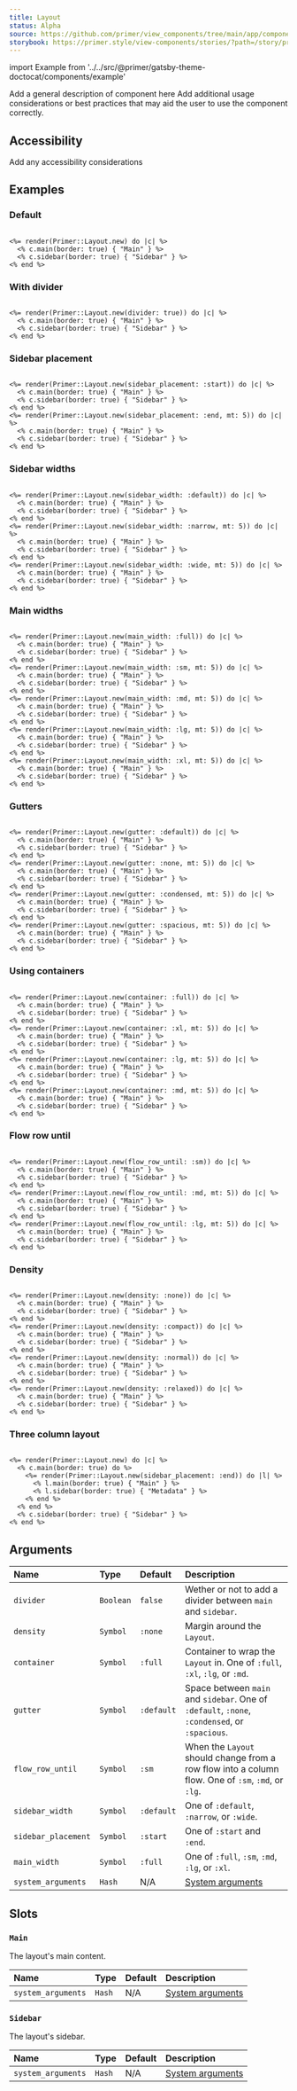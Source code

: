 ```yaml
---
title: Layout
status: Alpha
source: https://github.com/primer/view_components/tree/main/app/components/primer/layout.rb
storybook: https://primer.style/view-components/stories/?path=/story/primer-layout-component
---
```


import Example from '../../src/@primer/gatsby-theme-doctocat/components/example'

<!-- Warning: AUTO-GENERATED file, do not edit. Add code comments to your Ruby instead <3 -->

Add a general description of component here
Add additional usage considerations or best practices that may aid the user to use the component correctly.

## Accessibility

Add any accessibility considerations

## Examples

### Default

<Example src="  <div data-view-component='true' class='Layout Layout--sidebarPosition-start m-0'>    <div data-view-component='true' class='Layout-main border'>Main</div>        <div data-view-component='true' class='Layout-sidebar border'>Sidebar</div></div>" />

```erb

<%= render(Primer::Layout.new) do |c| %>
  <% c.main(border: true) { "Main" } %>
  <% c.sidebar(border: true) { "Sidebar" } %>
<% end %>
```

### With divider

<Example src="  <div data-view-component='true' class='Layout Layout--sidebarPosition-start Layout--divided m-0'>    <div data-view-component='true' class='Layout-main border'>Main</div>    <div class='Layout-divider'></div>    <div data-view-component='true' class='Layout-sidebar border'>Sidebar</div></div>" />

```erb

<%= render(Primer::Layout.new(divider: true)) do |c| %>
  <% c.main(border: true) { "Main" } %>
  <% c.sidebar(border: true) { "Sidebar" } %>
<% end %>
```

### Sidebar placement

<Example src="  <div data-view-component='true' class='Layout Layout--sidebarPosition-start m-0'>    <div data-view-component='true' class='Layout-main border'>Main</div>        <div data-view-component='true' class='Layout-sidebar border'>Sidebar</div></div>  <div data-view-component='true' class='Layout Layout--sidebarPosition-end mt-5 m-0'>    <div data-view-component='true' class='Layout-main border'>Main</div>        <div data-view-component='true' class='Layout-sidebar border'>Sidebar</div></div>" />

```erb

<%= render(Primer::Layout.new(sidebar_placement: :start)) do |c| %>
  <% c.main(border: true) { "Main" } %>
  <% c.sidebar(border: true) { "Sidebar" } %>
<% end %>
<%= render(Primer::Layout.new(sidebar_placement: :end, mt: 5)) do |c| %>
  <% c.main(border: true) { "Main" } %>
  <% c.sidebar(border: true) { "Sidebar" } %>
<% end %>
```

### Sidebar widths

<Example src="  <div data-view-component='true' class='Layout Layout--sidebarPosition-start m-0'>    <div data-view-component='true' class='Layout-main border'>Main</div>        <div data-view-component='true' class='Layout-sidebar border'>Sidebar</div></div>  <div data-view-component='true' class='Layout Layout--sidebarPosition-start Layout--sidebar-narrow mt-5 m-0'>    <div data-view-component='true' class='Layout-main border'>Main</div>        <div data-view-component='true' class='Layout-sidebar border'>Sidebar</div></div>  <div data-view-component='true' class='Layout Layout--sidebarPosition-start Layout--sidebar-wide mt-5 m-0'>    <div data-view-component='true' class='Layout-main border'>Main</div>        <div data-view-component='true' class='Layout-sidebar border'>Sidebar</div></div>" />

```erb

<%= render(Primer::Layout.new(sidebar_width: :default)) do |c| %>
  <% c.main(border: true) { "Main" } %>
  <% c.sidebar(border: true) { "Sidebar" } %>
<% end %>
<%= render(Primer::Layout.new(sidebar_width: :narrow, mt: 5)) do |c| %>
  <% c.main(border: true) { "Main" } %>
  <% c.sidebar(border: true) { "Sidebar" } %>
<% end %>
<%= render(Primer::Layout.new(sidebar_width: :wide, mt: 5)) do |c| %>
  <% c.main(border: true) { "Main" } %>
  <% c.sidebar(border: true) { "Sidebar" } %>
<% end %>
```

### Main widths

<Example src="  <div data-view-component='true' class='Layout Layout--sidebarPosition-start m-0'>    <div data-view-component='true' class='Layout-main border'>Main</div>        <div data-view-component='true' class='Layout-sidebar border'>Sidebar</div></div>  <div data-view-component='true' class='Layout Layout--sidebarPosition-start mt-5 m-0'>    <div data-view-component='true' class='Layout-main border'><div data-view-component='true' class='Layout-main-centered-sm'><div data-view-component='true' class='container-sm'>Main</div></div></div>        <div data-view-component='true' class='Layout-sidebar border'>Sidebar</div></div>  <div data-view-component='true' class='Layout Layout--sidebarPosition-start mt-5 m-0'>    <div data-view-component='true' class='Layout-main border'><div data-view-component='true' class='Layout-main-centered-md'><div data-view-component='true' class='container-md'>Main</div></div></div>        <div data-view-component='true' class='Layout-sidebar border'>Sidebar</div></div>  <div data-view-component='true' class='Layout Layout--sidebarPosition-start mt-5 m-0'>    <div data-view-component='true' class='Layout-main border'><div data-view-component='true' class='Layout-main-centered-lg'><div data-view-component='true' class='container-lg'>Main</div></div></div>        <div data-view-component='true' class='Layout-sidebar border'>Sidebar</div></div>  <div data-view-component='true' class='Layout Layout--sidebarPosition-start mt-5 m-0'>    <div data-view-component='true' class='Layout-main border'><div data-view-component='true' class='Layout-main-centered-xl'><div data-view-component='true' class='container-xl'>Main</div></div></div>        <div data-view-component='true' class='Layout-sidebar border'>Sidebar</div></div>" />

```erb

<%= render(Primer::Layout.new(main_width: :full)) do |c| %>
  <% c.main(border: true) { "Main" } %>
  <% c.sidebar(border: true) { "Sidebar" } %>
<% end %>
<%= render(Primer::Layout.new(main_width: :sm, mt: 5)) do |c| %>
  <% c.main(border: true) { "Main" } %>
  <% c.sidebar(border: true) { "Sidebar" } %>
<% end %>
<%= render(Primer::Layout.new(main_width: :md, mt: 5)) do |c| %>
  <% c.main(border: true) { "Main" } %>
  <% c.sidebar(border: true) { "Sidebar" } %>
<% end %>
<%= render(Primer::Layout.new(main_width: :lg, mt: 5)) do |c| %>
  <% c.main(border: true) { "Main" } %>
  <% c.sidebar(border: true) { "Sidebar" } %>
<% end %>
<%= render(Primer::Layout.new(main_width: :xl, mt: 5)) do |c| %>
  <% c.main(border: true) { "Main" } %>
  <% c.sidebar(border: true) { "Sidebar" } %>
<% end %>
```

### Gutters

<Example src="  <div data-view-component='true' class='Layout Layout--sidebarPosition-start m-0'>    <div data-view-component='true' class='Layout-main border'>Main</div>        <div data-view-component='true' class='Layout-sidebar border'>Sidebar</div></div>  <div data-view-component='true' class='Layout Layout--sidebarPosition-start Layout--gutter-none mt-5 m-0'>    <div data-view-component='true' class='Layout-main border'>Main</div>        <div data-view-component='true' class='Layout-sidebar border'>Sidebar</div></div>  <div data-view-component='true' class='Layout Layout--sidebarPosition-start Layout--gutter-condensed mt-5 m-0'>    <div data-view-component='true' class='Layout-main border'>Main</div>        <div data-view-component='true' class='Layout-sidebar border'>Sidebar</div></div>  <div data-view-component='true' class='Layout Layout--sidebarPosition-start Layout--gutter-spacious mt-5 m-0'>    <div data-view-component='true' class='Layout-main border'>Main</div>        <div data-view-component='true' class='Layout-sidebar border'>Sidebar</div></div>" />

```erb

<%= render(Primer::Layout.new(gutter: :default)) do |c| %>
  <% c.main(border: true) { "Main" } %>
  <% c.sidebar(border: true) { "Sidebar" } %>
<% end %>
<%= render(Primer::Layout.new(gutter: :none, mt: 5)) do |c| %>
  <% c.main(border: true) { "Main" } %>
  <% c.sidebar(border: true) { "Sidebar" } %>
<% end %>
<%= render(Primer::Layout.new(gutter: :condensed, mt: 5)) do |c| %>
  <% c.main(border: true) { "Main" } %>
  <% c.sidebar(border: true) { "Sidebar" } %>
<% end %>
<%= render(Primer::Layout.new(gutter: :spacious, mt: 5)) do |c| %>
  <% c.main(border: true) { "Main" } %>
  <% c.sidebar(border: true) { "Sidebar" } %>
<% end %>
```

### Using containers

<Example src="  <div data-view-component='true' class='Layout Layout--sidebarPosition-start m-0'>    <div data-view-component='true' class='Layout-main border'>Main</div>        <div data-view-component='true' class='Layout-sidebar border'>Sidebar</div></div><div data-view-component='true' class='container-xl'>  <div data-view-component='true' class='Layout Layout--sidebarPosition-start mt-5 m-0'>    <div data-view-component='true' class='Layout-main border'>Main</div>        <div data-view-component='true' class='Layout-sidebar border'>Sidebar</div></div></div><div data-view-component='true' class='container-lg'>  <div data-view-component='true' class='Layout Layout--sidebarPosition-start mt-5 m-0'>    <div data-view-component='true' class='Layout-main border'>Main</div>        <div data-view-component='true' class='Layout-sidebar border'>Sidebar</div></div></div><div data-view-component='true' class='container-md'>  <div data-view-component='true' class='Layout Layout--sidebarPosition-start mt-5 m-0'>    <div data-view-component='true' class='Layout-main border'>Main</div>        <div data-view-component='true' class='Layout-sidebar border'>Sidebar</div></div></div>" />

```erb

<%= render(Primer::Layout.new(container: :full)) do |c| %>
  <% c.main(border: true) { "Main" } %>
  <% c.sidebar(border: true) { "Sidebar" } %>
<% end %>
<%= render(Primer::Layout.new(container: :xl, mt: 5)) do |c| %>
  <% c.main(border: true) { "Main" } %>
  <% c.sidebar(border: true) { "Sidebar" } %>
<% end %>
<%= render(Primer::Layout.new(container: :lg, mt: 5)) do |c| %>
  <% c.main(border: true) { "Main" } %>
  <% c.sidebar(border: true) { "Sidebar" } %>
<% end %>
<%= render(Primer::Layout.new(container: :md, mt: 5)) do |c| %>
  <% c.main(border: true) { "Main" } %>
  <% c.sidebar(border: true) { "Sidebar" } %>
<% end %>
```

### Flow row until

<Example src="  <div data-view-component='true' class='Layout Layout--sidebarPosition-start m-0'>    <div data-view-component='true' class='Layout-main border'>Main</div>        <div data-view-component='true' class='Layout-sidebar border'>Sidebar</div></div>  <div data-view-component='true' class='Layout Layout--sidebarPosition-start Layout--flowRow-until-md mt-5 m-0'>    <div data-view-component='true' class='Layout-main border'>Main</div>        <div data-view-component='true' class='Layout-sidebar border'>Sidebar</div></div>  <div data-view-component='true' class='Layout Layout--sidebarPosition-start Layout--flowRow-until-lg mt-5 m-0'>    <div data-view-component='true' class='Layout-main border'>Main</div>        <div data-view-component='true' class='Layout-sidebar border'>Sidebar</div></div>" />

```erb

<%= render(Primer::Layout.new(flow_row_until: :sm)) do |c| %>
  <% c.main(border: true) { "Main" } %>
  <% c.sidebar(border: true) { "Sidebar" } %>
<% end %>
<%= render(Primer::Layout.new(flow_row_until: :md, mt: 5)) do |c| %>
  <% c.main(border: true) { "Main" } %>
  <% c.sidebar(border: true) { "Sidebar" } %>
<% end %>
<%= render(Primer::Layout.new(flow_row_until: :lg, mt: 5)) do |c| %>
  <% c.main(border: true) { "Main" } %>
  <% c.sidebar(border: true) { "Sidebar" } %>
<% end %>
```

### Density

<Example src="  <div data-view-component='true' class='Layout Layout--sidebarPosition-start m-0'>    <div data-view-component='true' class='Layout-main border'>Main</div>        <div data-view-component='true' class='Layout-sidebar border'>Sidebar</div></div>  <div data-view-component='true' class='Layout Layout--sidebarPosition-start m-3'>    <div data-view-component='true' class='Layout-main border'>Main</div>        <div data-view-component='true' class='Layout-sidebar border'>Sidebar</div></div>  <div data-view-component='true' class='Layout Layout--sidebarPosition-start m-sm-3 m-lg-4'>    <div data-view-component='true' class='Layout-main border'>Main</div>        <div data-view-component='true' class='Layout-sidebar border'>Sidebar</div></div>  <div data-view-component='true' class='Layout Layout--sidebarPosition-start m-sm-3 m-lg-4 m-xl-5'>    <div data-view-component='true' class='Layout-main border'>Main</div>        <div data-view-component='true' class='Layout-sidebar border'>Sidebar</div></div>" />

```erb

<%= render(Primer::Layout.new(density: :none)) do |c| %>
  <% c.main(border: true) { "Main" } %>
  <% c.sidebar(border: true) { "Sidebar" } %>
<% end %>
<%= render(Primer::Layout.new(density: :compact)) do |c| %>
  <% c.main(border: true) { "Main" } %>
  <% c.sidebar(border: true) { "Sidebar" } %>
<% end %>
<%= render(Primer::Layout.new(density: :normal)) do |c| %>
  <% c.main(border: true) { "Main" } %>
  <% c.sidebar(border: true) { "Sidebar" } %>
<% end %>
<%= render(Primer::Layout.new(density: :relaxed)) do |c| %>
  <% c.main(border: true) { "Main" } %>
  <% c.sidebar(border: true) { "Sidebar" } %>
<% end %>
```

### Three column layout

<Example src="  <div data-view-component='true' class='Layout Layout--sidebarPosition-start m-0'>    <div data-view-component='true' class='Layout-main border'>      <div data-view-component='true' class='Layout Layout--sidebarPosition-end m-0'>    <div data-view-component='true' class='Layout-main border'>Main</div>        <div data-view-component='true' class='Layout-sidebar border'>Metadata</div></div></div>        <div data-view-component='true' class='Layout-sidebar border'>Sidebar</div></div>" />

```erb

<%= render(Primer::Layout.new) do |c| %>
  <% c.main(border: true) do %>
    <%= render(Primer::Layout.new(sidebar_placement: :end)) do |l| %>
      <% l.main(border: true) { "Main" } %>
      <% l.sidebar(border: true) { "Metadata" } %>
    <% end %>
  <% end %>
  <% c.sidebar(border: true) { "Sidebar" } %>
<% end %>
```

## Arguments

| Name | Type | Default | Description |
| :- | :- | :- | :- |
| `divider` | `Boolean` | `false` | Wether or not to add a divider between `main` and `sidebar`. |
| `density` | `Symbol` | `:none` | Margin around the `Layout`. |
| `container` | `Symbol` | `:full` | Container to wrap the `Layout` in. One of `:full`, `:xl`, `:lg`, or `:md`. |
| `gutter` | `Symbol` | `:default` | Space between `main` and `sidebar`. One of `:default`, `:none`, `:condensed`, or `:spacious`. |
| `flow_row_until` | `Symbol` | `:sm` | When the `Layout` should change from a row flow into a column flow. One of `:sm`, `:md`, or `:lg`. |
| `sidebar_width` | `Symbol` | `:default` | One of `:default`, `:narrow`, or `:wide`. |
| `sidebar_placement` | `Symbol` | `:start` | One of `:start` and `:end`. |
| `main_width` | `Symbol` | `:full` | One of `:full`, `:sm`, `:md`, `:lg`, or `:xl`. |
| `system_arguments` | `Hash` | N/A | [System arguments](/system-arguments) |

## Slots

### `Main`

The layout's main content.

| Name | Type | Default | Description |
| :- | :- | :- | :- |
| `system_arguments` | `Hash` | N/A | [System arguments](/system-arguments) |

### `Sidebar`

The layout's sidebar.

| Name | Type | Default | Description |
| :- | :- | :- | :- |
| `system_arguments` | `Hash` | N/A | [System arguments](/system-arguments) |
